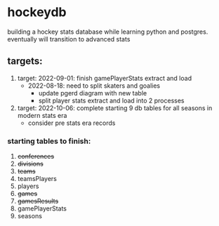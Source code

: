 # hockeydb

building a hockey stats database while learning python and postgres. eventually will transition to advanced stats

## targets:

1. target: 2022-09-01: finish gamePlayerStats extract and load
    - 2022-08-18: need to split skaters and goalies
        - update pgerd diagram with new table
        - split player stats extract and load into 2 processes
2. target: 2022-10-06: complete starting 9 db tables for all seasons in modern stats era
    - consider pre stats era records

### starting tables to finish:

1. ~~conferences~~ 
2. ~~divisions~~
3. ~~teams~~
4. teamsPlayers
5. players
6. ~~games~~
7. ~~gamesResults~~
8. gamePlayerStats
9. seasons
